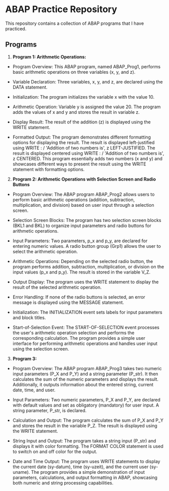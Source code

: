 # ABAP Practice Repository 

This repository contains a collection of ABAP programs that I have practiced.

## Programs

1. **Program 1: Arithmetic Operations:**
   
- Program Overview:
This ABAP program, named ABAP_Prog1, performs basic arithmetic operations on three variables (x, y, and z).

- Variable Declaration:
Three variables, x, y, and z, are declared using the DATA statement.

- Initialization:
The program initializes the variable x with the value 10.

- Arithmetic Operation:
Variable y is assigned the value 20.
The program adds the values of x and y and stores the result in variable z.

- Display Result:
The result of the addition (z) is displayed using the WRITE statement.

- Formatted Output:
The program demonstrates different formatting options for displaying the result.
The result is displayed left-justified using WRITE : / 'Addition of two numbers is', z LEFT-JUSTIFIED.
The result is displayed centered using WRITE : / 'Addition of two numbers is', z CENTERED.
This program essentially adds two numbers (x and y) and showcases different ways to present the result using the WRITE statement with formatting options.

2. **Program 2: Arithmetic Operations with Selection Screen and Radio Buttons**

- Program Overview:
The ABAP program ABAP_Prog2 allows users to perform basic arithmetic operations (addition, subtraction, multiplication, and division) based on user input through a selection screen.

- Selection Screen Blocks:
The program has two selection screen blocks (BKL1 and BKL) to organize input parameters and radio buttons for arithmetic operations.

- Input Parameters:
Two parameters, p_x and p_y, are declared for entering numeric values.
A radio button group (Grp1) allows the user to select the arithmetic operation.

- Arithmetic Operations:
Depending on the selected radio button, the program performs addition, subtraction, multiplication, or division on the input values (p_x and p_y).
The result is stored in the variable V_Z.

- Output Display:
The program uses the WRITE statement to display the result of the selected arithmetic operation.

- Error Handling:
If none of the radio buttons is selected, an error message is displayed using the MESSAGE statement.

- Initialization:
The INITIALIZATION event sets labels for input parameters and block titles.

- Start-of-Selection Event:
The START-OF-SELECTION event processes the user's arithmetic operation selection and performs the corresponding calculation.
The program provides a simple user interface for performing arithmetic operations and handles user input using the selection screen.

3. **Program 3:**

- Program Overview:
The ABAP program ABAP_Prog3 takes two numeric input parameters (P_X and P_Y) and a string parameter (P_str). It then calculates the sum of the numeric parameters and displays the result. Additionally, it outputs information about the entered string, current date, time, and user.

- Input Parameters:
Two numeric parameters, P_X and P_Y, are declared with default values and set as obligatory (mandatory) for user input.
A string parameter, P_str, is declared.

- Calculation and Output:
The program calculates the sum of P_X and P_Y and stores the result in the variable P_Z.
The result is displayed using the WRITE statement.

- String Input and Output:
The program takes a string input (P_str) and displays it with color formatting.
The FORMAT COLOR statement is used to switch on and off color for the output.

- Date and Time Output:
The program uses WRITE statements to display the current date (sy-datum), time (sy-uzeit), and the current user (sy-uname).
The program provides a simple demonstration of input parameters, calculations, and output formatting in ABAP, showcasing both numeric and string processing capabilities.
